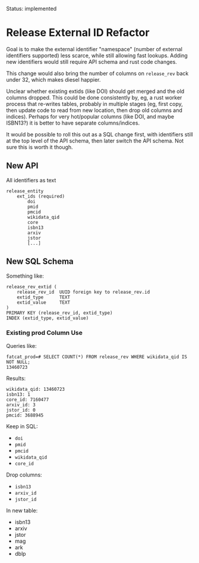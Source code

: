 
Status: implemented

# Release External ID Refactor

Goal is to make the external identifier "namespace" (number of external
identifiers supported) less scarce, while still allowing fast lookups. Adding
new identifiers would still require API schema and rust code changes.

This change would also bring the number of columns on `release_rev` back under
32, which makes diesel happier.

Unclear whether existing extids (like DOI) should get merged and the old
columns dropped. This could be done consistently by, eg, a rust worker process
that re-writes tables, probably in multiple stages (eg, first copy, then update
code to read from new location, then drop old columns and indices). Perhaps for
very hot/popular columns (like DOI, and maybe ISBN13?) it is better to have
separate columns/indices.

It would be possible to roll this out as a SQL change first, with identifiers
still at the top level of the API schema, then later switch the API schema. Not
sure this is worth it though.

## New API

All identifiers as text

    release_entity
        ext_ids (required)
            doi
            pmid
            pmcid
            wikidata_qid
            core
            isbn13
            arxiv
            jstor
            [...]

## New SQL Schema

Something like:

    release_rev_extid (
        release_rev_id  UUID foreign key to release_rev.id
        extid_type      TEXT
        extid_value     TEXT
    )
    PRIMARY KEY (release_rev_id, extid_type)
    INDEX (extid_type, extid_value)

### Existing prod Column Use

Queries like:

    fatcat_prod=# SELECT COUNT(*) FROM release_rev WHERE wikidata_qid IS NOT NULL;
    13460723

Results:

    wikidata_qid: 13460723
    isbn13: 1
    core_id: 7160477
    arxiv_id: 3
    jstor_id: 0
    pmcid: 3688945

Keep in SQL:

- `doi`
- `pmid`
- `pmcid`
- `wikidata_qid`
- `core_id`

Drop columns:

- `isbn13`
- `arxiv_id`
- `jstor_id`

In new table:

- isbn13
- arxiv
- jstor
- mag
- ark
- dblp
